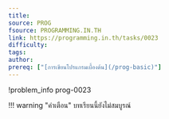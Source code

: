 ```yaml
---
title: 
source: PROG
fsource: PROGRAMMING.IN.TH
link: https://programming.in.th/tasks/0023
difficulty: 
tags: 
author: 
prereq: ["[การเขียนโปรแกรมเบื้องต้น](/prog-basic)"]
---
```


!problem_info prog-0023

!!! warning "คำเตือน"
    บทเรียนนี้ยังไม่สมบูรณ์
